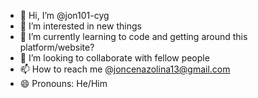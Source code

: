 - 👋 Hi, I’m @jon101-cyg
- 👀 I’m interested in new things
- 🌱 I’m currently learning to code and getting around this platform/website?
- 💞️ I’m looking to collaborate with fellow people
- 📫 How to reach me @joncenazolina13@gmail.com 
- 😄 Pronouns: He/Him

<!---
jon101-cyg/jon101-cyg is a ✨ special ✨ repository because its `README.md` (this file) appears on your GitHub profile.
You can click the Preview link to take a look at your changes.
--->
